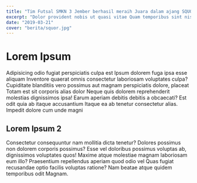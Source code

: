 ```yaml
---
title: "Tim Futsal SMKN 3 Jember berhasil meraih Juara dalam ajang SQUOR CUP 2019"
excerpt: "Dolor provident nobis ut quasi vitae Quam temporibus sint nisi harum qui"
date: "2019-03-21"
cover: "berita/squor.jpg"
---
```


# Lorem Ipsum
Adipisicing odio fugiat perspiciatis culpa est Ipsum dolorem fuga ipsa esse aliquam Inventore quaerat omnis consectetur laboriosam voluptates culpa? Cupiditate blanditiis vero possimus aut magnam perspiciatis dolore, placeat Totam est sit corporis alias dolor Neque quis dolorem reprehenderit molestias dignissimos ipsa! Earum aperiam debitis debitis a obcaecati? Est odit quia ab itaque accusantium Itaque ea ab tenetur consectetur alias. Impedit dolore cum unde magni

## Lorem Ipsum 2
Consectetur consequuntur nam mollitia dicta tenetur? Dolores possimus non dolorem corporis possimus? Esse vel doloribus possimus voluptas ab, dignissimos voluptates quos! Maxime atque molestiae magnam laboriosam eum illo? Praesentium repellendus aperiam quod odio vel Quas fugiat recusandae optio facilis voluptas ratione? Nam beatae atque quidem temporibus odit Magnam.
